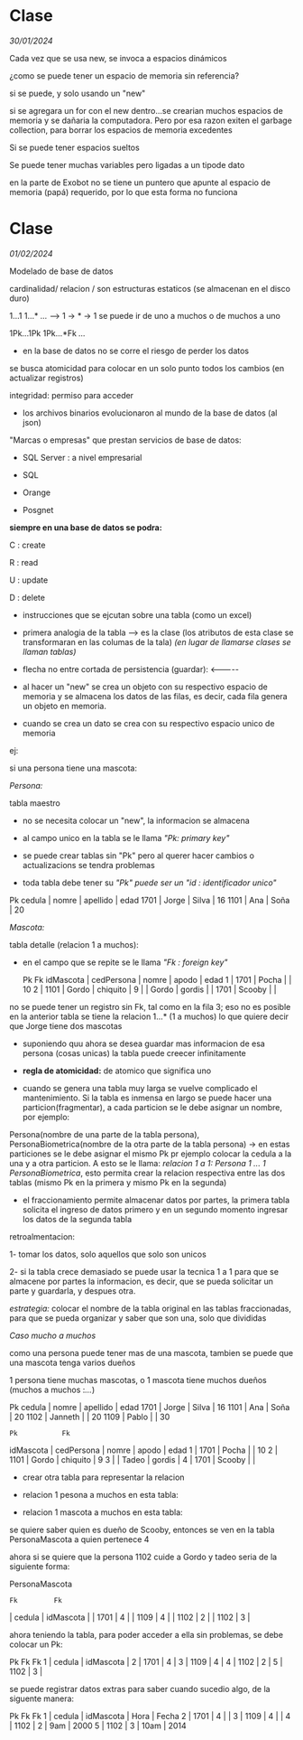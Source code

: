 # Clase 

*30/01/2024*

Cada vez que se usa new, se invoca a espacios dinámicos 


¿como se puede tener un espacio de memoria sin referencia?

si se puede, y solo usando un "new"

si se agregara un for con el new dentro...se crearian muchos espacios de memoria y se dañaria la computadora. Pero por esa razon exiten el garbage collection, para borrar los espacios de memoria excedentes 

Si se puede tener espacios sueltos

Se puede tener muchas variables pero ligadas a un tipode dato

en la parte de Exobot no se tiene un puntero que apunte al espacio de memoria (papá) requerido, por lo que esta forma no funciona 

# Clase 

*01/02/2024*

Modelado de base de datos

cardinalidad/ relacion / son estructuras estaticos (se almacenan en el disco duro) 

1...1
1...*
*...*   -->  1 -> * -> 1  se puede ir de uno a muchos o de muchos a uno

1Pk...1Pk
1Pk...*Fk
*...* 

- en la base de datos no se corre el riesgo de perder los datos

se busca atomicidad para colocar en un solo punto todos los cambios (en actualizar registros)

integridad: permiso para acceder 

- los archivos binarios evolucionaron al mundo de la base de datos (al json)

"Marcas o empresas" que prestan servicios de base de datos:

- SQL Server : a nivel empresarial

- SQL

- Orange

- Posgnet

**siempre en una base de datos se podra:**

C : create

R : read

U : update

D : delete

- instrucciones que se ejcutan sobre una tabla (como un excel)

- primera analogia de la tabla --> es la clase (los atributos de esta clase se transformaran en las columas de la tala) *(en lugar de llamarse clases se llaman tablas)*

- flecha no entre cortada de persistencia (guardar): <-----

- al hacer un "new" se crea un objeto con su respectivo espacio de memoria y se almacena los datos de las filas, es decir, cada fila genera un objeto en memoria.

- cuando se crea un dato se crea con su respectivo espacio unico de memoria

ej:

si una persona tiene una mascota:

*Persona:*

tabla maestro

- no se necesita colocar un "new", la informacion se almacena  

- al campo unico en la tabla se le llama *"Pk: primary key"*

- se puede crear tablas sin "Pk" pero al querer hacer cambios o actualizacions se tendra problemas

- toda tabla debe tener su *"Pk" puede ser un "id : identificador unico"*
  
Pk
cedula | nomre | apellido | edad
  1701 | Jorge | Silva    | 16
  1101 | Ana   | Soña     | 20

*Mascota:*

tabla detalle (relacion 1 a muchos):

- en el campo que se repite se le llama *"Fk : foreign key"*

    Pk           Fk
idMascota | cedPersona | nomre  |   apodo   | edad
1         |     1701   | Pocha  |           | 10
2         |     1101   | Gordo  | chiquito  | 9
          |            | Gordo  | gordis    | 
          |     1701   | Scooby |           |

 no se puede tener un registro sin Fk, tal como en la fila 3; eso no es posible
 en la anterior tabla se tiene la relacion 1...* (1 a muchos) lo que quiere decir que Jorge tiene dos mascotas

- suponiendo quu ahora se desea guardar mas informacion de esa persona (cosas unicas) la tabla puede creecer infinitamente

- **regla de atomicidad:** de atomico que significa uno 

- cuando se genera una tabla muy larga se vuelve complicado el mantenimiento. Si la tabla es inmensa en largo se puede hacer una particion(fragmentar), a cada particion se le debe asignar un nombre, por ejemplo:

Persona(nombre de una parte de la tabla persona), PersonaBiometrica(nombre de la otra parte de la tabla persona) -> en estas particiones se le debe asignar el mismo Pk pr ejemplo colocar la cedula a la una y a otra particion. A esto se le llama: *relacion 1 a 1: Persona 1 ... 1 PersonaBiometrica*, esto permita crear la relacion respectiva entre las dos tablas (mismo Pk en la primera y mismo Pk en la segunda)

- el fraccionamiento permite almacenar datos por partes, la primera tabla solicita el ingreso de datos primero y en un segundo momento ingresar los datos de la segunda tabla 

retroalmentacion: 

1- tomar los datos, solo aquellos que solo son unicos

2- si la tabla crece demasiado se puede usar la tecnica 1 a 1 para que se almacene por partes la informacion, es decir, que se pueda solicitar un parte y guardarla, y despues otra.

*estrategia:* colocar el nombre de la tabla original en las tablas fraccionadas, para que se pueda organizar y saber que son una, solo que divididas

*Caso mucho a muchos*

como una persona puede tener mas de una mascota, tambien se puede que una mascota tenga varios dueños

1 persona tiene muchas mascotas, o 1 mascota tiene muchos dueños (muchos a muchos :*...*)

Pk
cedula | nomre     | apellido | edad
  1701 | Jorge     | Silva    | 16
  1101 | Ana       | Soña     | 20
  1102 | Janneth   |          | 20
  1109 | Pablo     |          | 30

    Pk           Fk
idMascota | cedPersona | nomre  |   apodo   | edad
1         |     1701   | Pocha  |           | 10
2         |     1101   | Gordo  | chiquito  | 9
3         |            | Tadeo  | gordis    | 
4         |     1701   | Scooby |           |


- crear otra tabla para representar la relacion

- relacion 1 pesona a muchos en esta tabla:

- relacion 1 mascota a muchos en esta tabla:

se quiere saber quien es dueño de Scooby, entonces se ven en la tabla PersonaMascota a quien pertenece 4

ahora si se quiere que la persona 1102 cuide a Gordo y tadeo seria de la siguiente forma:

PersonaMascota

    Fk         Fk
| cedula | idMascota |
|  1701  |     4     |
|  1109  |     4     |
|  1102  |     2     |
|  1102  |     3     |

ahora teniendo la tabla, para poder acceder a ella sin problemas, se debe colocar un Pk:

Pk      Fk         Fk
1    | cedula | idMascota |
2    |  1701  |     4     |
3    |  1109  |     4     |
4    |  1102  |     2     |
5    |  1102  |     3     |

se puede registrar datos extras para saber cuando sucedio algo, de la siguente manera:

Pk      Fk         Fk
1    | cedula | idMascota |  Hora | Fecha
2    |  1701  |     4     |       |
3    |  1109  |     4     |       |
4    |  1102  |     2     |  9am  | 2000
5    |  1102  |     3     |  10am | 2014
